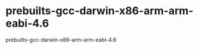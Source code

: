 prebuilts-gcc-darwin-x86-arm-arm-eabi-4.6
=========================================

prebuilts-gcc-darwin-x86-arm-arm-eabi-4.6

